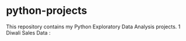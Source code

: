 # python-projects
This repository contains my Python Exploratory Data Analysis projects.
1 Diwali Sales Data :
